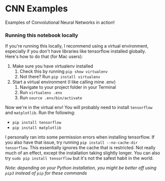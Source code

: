 # CNN Examples
Examples of Convolutional Neural Networks in action! 

### Running this notebook locally
If you're running this locally, I recommend using a virtual environment, especially if you don't have libraries like tensorflow installed globally.   
Here's how to do that (for Mac users):
1. Make sure you have virtualenv installed   
    1. Check this by running `pip show virtualenv`
    2. Not there? Run `pip install virtualenv`
2. Start a virtual environment (I like calling mine .env)
    1. Navigate to your project folder in your Terminal
    2. Run `virtualenv .env`
    3. Run `source .env/bin/activate`

Now we're in the virtual env! You will probably need to install `tensorflow` and `matplotlib`. Run the following:
* `pip install tensorflow`
* `pip install matplotlib`

I personally ran into some permission errors when installing tensorflow. If you also have that issue, try running `pip install --no-cache-dir tensorflow`. This essentially ignores the cache that is restricted. Not really much of an effect, except the installation taking slightly longer. You can also try `sudo pip install tensorflow` but it's not the safest habit in the world.

*Note: depending on your Python installation, you might be better off using `pip3` instead of `pip` for these commands*